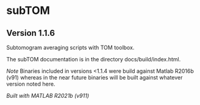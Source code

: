 # subTOM

## Version 1.1.6

Subtomogram averaging scripts with TOM toolbox.

The subTOM documentation is in the directory docs/build/index.html.

*Note* Binaries included in versions <1.1.4 were build against Matlab R2016b
(v91) whereas in the near future binaries will be built against whatever version
noted here.

*Built with MATLAB R2021b (v911)*
